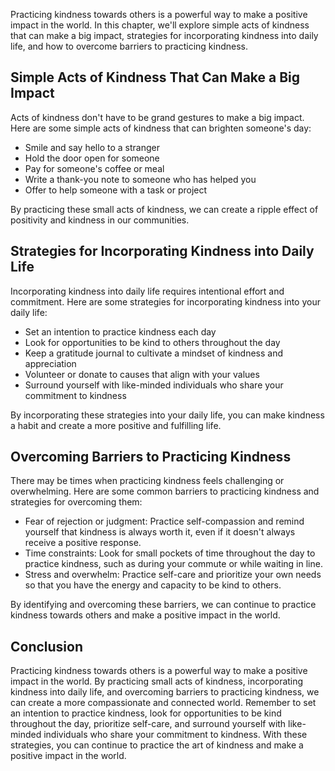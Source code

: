 
Practicing kindness towards others is a powerful way to make a positive impact in the world. In this chapter, we'll explore simple acts of kindness that can make a big impact, strategies for incorporating kindness into daily life, and how to overcome barriers to practicing kindness.

Simple Acts of Kindness That Can Make a Big Impact
--------------------------------------------------

Acts of kindness don't have to be grand gestures to make a big impact. Here are some simple acts of kindness that can brighten someone's day:

* Smile and say hello to a stranger
* Hold the door open for someone
* Pay for someone's coffee or meal
* Write a thank-you note to someone who has helped you
* Offer to help someone with a task or project

By practicing these small acts of kindness, we can create a ripple effect of positivity and kindness in our communities.

Strategies for Incorporating Kindness into Daily Life
-----------------------------------------------------

Incorporating kindness into daily life requires intentional effort and commitment. Here are some strategies for incorporating kindness into your daily life:

* Set an intention to practice kindness each day
* Look for opportunities to be kind to others throughout the day
* Keep a gratitude journal to cultivate a mindset of kindness and appreciation
* Volunteer or donate to causes that align with your values
* Surround yourself with like-minded individuals who share your commitment to kindness

By incorporating these strategies into your daily life, you can make kindness a habit and create a more positive and fulfilling life.

Overcoming Barriers to Practicing Kindness
------------------------------------------

There may be times when practicing kindness feels challenging or overwhelming. Here are some common barriers to practicing kindness and strategies for overcoming them:

* Fear of rejection or judgment: Practice self-compassion and remind yourself that kindness is always worth it, even if it doesn't always receive a positive response.
* Time constraints: Look for small pockets of time throughout the day to practice kindness, such as during your commute or while waiting in line.
* Stress and overwhelm: Practice self-care and prioritize your own needs so that you have the energy and capacity to be kind to others.

By identifying and overcoming these barriers, we can continue to practice kindness towards others and make a positive impact in the world.

Conclusion
----------

Practicing kindness towards others is a powerful way to make a positive impact in the world. By practicing small acts of kindness, incorporating kindness into daily life, and overcoming barriers to practicing kindness, we can create a more compassionate and connected world. Remember to set an intention to practice kindness, look for opportunities to be kind throughout the day, prioritize self-care, and surround yourself with like-minded individuals who share your commitment to kindness. With these strategies, you can continue to practice the art of kindness and make a positive impact in the world.
